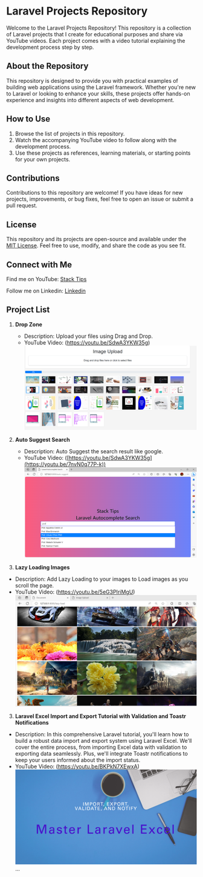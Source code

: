 # Laravel Projects Repository

Welcome to the Laravel Projects Repository! This repository is a collection of Laravel projects that I create for educational purposes and share via YouTube videos. Each project comes with a video tutorial explaining the development process step by step.

## About the Repository

This repository is designed to provide you with practical examples of building web applications using the Laravel framework. Whether you're new to Laravel or looking to enhance your skills, these projects offer hands-on experience and insights into different aspects of web development.

## How to Use

1. Browse the list of projects in this repository.
2. Watch the accompanying YouTube video to follow along with the development process.
3. Use these projects as references, learning materials, or starting points for your own projects.

## Contributions

Contributions to this repository are welcome! If you have ideas for new projects, improvements, or bug fixes, feel free to open an issue or submit a pull request.

## License

This repository and its projects are open-source and available under the [MIT License](LICENSE). Feel free to use, modify, and share the code as you see fit.

## Connect with Me

Find me on YouTube: [Stack Tips](https://www.youtube.com/@OfficialStackTips/videos)

Follow me on Linkedin: [Linkedin](https://www.linkedin.com/in/edris-raufi-93416a4a/)

## Project List

1. **Drop Zone**
   - Description: Upload your files using Drag and Drop.
   - YouTube Video: (https://youtu.be/SdwA3YKW35g)
   ![Project Screenshot](./images/Drag_drop.png)

2. **Auto Suggest Search**
   - Description: Auto Suggest the search result like google.
   - YouTube Video: ([https://youtu.be/SdwA3YKW35g](https://youtu.be/7nvN0q77P-k))
   ![Project Screenshot](./images/AutoSuggestSearch.png)

3. **Lazy Loading Images**
- Description: Add Lazy Loading to your images to Load images as you scroll the page.
- YouTube Video: (https://youtu.be/5eG3PIriMgU)
![Project Screenshot](./images/LazyLoad.png)

3. **Laravel Excel Import and Export Tutorial with Validation and Toastr Notifications**
- Description: In this comprehensive Laravel tutorial, you'll learn how to build a robust data import and export system using Laravel Excel. We'll cover the entire process, from importing Excel data with validation to exporting data seamlessly. Plus, we'll integrate Toastr notifications to keep your users informed about the import status.
- YouTube Video: (https://youtu.be/BKPkN7XEwxA)
![Project Screenshot](./images/LaravelExcelImportAndExport.png)
...
